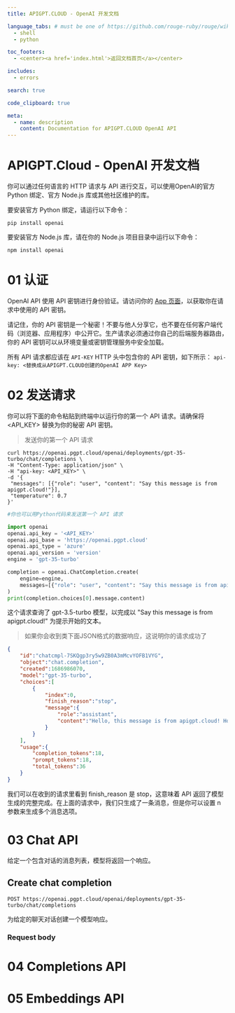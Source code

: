 ```yaml
---
title: APIGPT.CLOUD - OpenAI 开发文档

language_tabs: # must be one of https://github.com/rouge-ruby/rouge/wiki/List-of-supported-languages-and-lexers
  - shell
  - python

toc_footers:
  - <center><a href='index.html'>返回文档首页</a></center>

includes:
  - errors

search: true

code_clipboard: true

meta:
  - name: description
    content: Documentation for APIGPT.CLOUD OpenAI API
---
```


# APIGPT.Cloud - OpenAI 开发文档


你可以通过任何语言的 HTTP 请求与 API 进行交互，可以使用OpenAI的官方 Python 绑定、官方 Node.js 库或其他社区维护的库。

要安装官方 Python 绑定，请运行以下命令：


`pip install openai`


要安装官方 Node.js 库，请在你的 Node.js 项目目录中运行以下命令：

`npm install openai`


# 01 认证
OpenAI API 使用 API 密钥进行身份验证。请访问你的 <a href=''>App 页面</a>，以获取你在请求中使用的 API 密钥。

请记住，你的 API 密钥是一个秘密！不要与他人分享它，也不要在任何客户端代码（浏览器、应用程序）中公开它。生产请求必须通过你自己的后端服务器路由，你的 API 密钥可以从环境变量或密钥管理服务中安全加载。

所有 API 请求都应该在 `API-KEY` HTTP 头中包含你的 API 密钥，如下所示：
`api-key: <替换成从APIGPT.CLOUD创建的OpenAI APP Key>`


# 02 发送请求
你可以将下面的命令粘贴到终端中以运行你的第一个 API 请求。请确保将 <API_KEY> 替换为你的秘密 API 密钥。


> 发送你的第一个 API 请求

```shell
curl https://openai.pgpt.cloud/openai/deployments/gpt-35-turbo/chat/completions \
-H "Content-Type: application/json" \
-H "api-key: <API_KEY>" \
-d '{
 "messages": [{"role": "user", "content": "Say this message is from apigpt.cloud!"}],
 "temperature": 0.7
}'
```

```python
#你也可以用Python代码来发送第一个 API 请求

import openai
openai.api_key = '<API_KEY>'
openai.api_base = 'https://openai.pgpt.cloud'
openai.api_type = 'azure'
openai.api_version = 'version'
engine = 'gpt-35-turbo'

completion = openai.ChatCompletion.create(
    engine=engine,
    messages=[{"role": "user", "content": "Say this message is from apigpt.cloud!"}],
)
print(completion.choices[0].message.content)

```


这个请求查询了 gpt-3.5-turbo 模型，以完成以 "Say this message is from apigpt.cloud!" 为提示开始的文本。

> 如果你会收到类下面JSON格式的数据响应，这说明你的请求成功了

```json
{
    "id":"chatcmpl-7SKQgp3ry5w9ZB0A3mMcvYOFB1VYG",
    "object":"chat.completion",
    "created":1686986070,
    "model":"gpt-35-turbo",
    "choices":[
        {
            "index":0,
            "finish_reason":"stop",
            "message":{
                "role":"assistant",
                "content":"Hello, this message is from apigpt.cloud! How may I assist you today?"
            }
        }
    ],
    "usage":{
        "completion_tokens":18,
        "prompt_tokens":18,
        "total_tokens":36
    }
}
```


我们可以在收到的请求里看到 finish_reason 是 stop，这意味着 API 返回了模型生成的完整完成。在上面的请求中，我们只生成了一条消息，但是你可以设置 n 参数来生成多个消息选项。

# 03 Chat API

给定一个包含对话的消息列表，模型将返回一个响应。

## Create chat completion

`POST https://openai.pgpt.cloud/openai/deployments/gpt-35-turbo/chat/completions`

为给定的聊天对话创建一个模型响应。

### Request body



# 04 Completions API

# 05 Embeddings API
